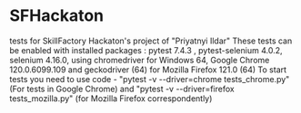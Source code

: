 # SFHackaton
tests for SkillFactory Hackaton's project of "Priyatnyi Ildar"
These tests can be enabled with installed packages : pytest 7.4.3 , pytest-selenium 4.0.2, selenium 4.16.0, using chromedriver for Windows 64, Google Chrome 120.0.6099.109 and geckodriver (64) for Mozilla Firefox 121.0 (64)
To start tests you need to use code - "pytest -v --driver=chrome tests_chrome.py" (For tests in Google Chrome) and  "pytest -v --driver=firefox tests_mozilla.py" (for Mozilla Firefox correspondently) 




